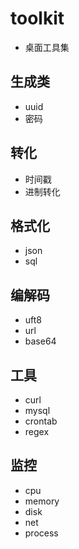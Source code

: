 # toolkit
- 桌面工具集

## 生成类
- uuid
- 密码


## 转化
- 时间戳
- 进制转化

## 格式化
- json
- sql

## 编解码
- uft8
- url
- base64

## 工具
- curl
- mysql
- crontab
- regex

## 监控
- cpu
- memory
- disk
- net
- process